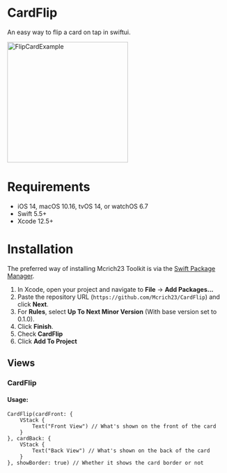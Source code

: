 # CardFlip

An easy way to flip a card on tap in swiftui.

<img height="277" alt="FlipCardExample" src="https://user-images.githubusercontent.com/81453549/168412669-e7402899-bfe9-4a35-8d38-057bbcbaf2a7.gif">

# Requirements 

- iOS 14, macOS 10.16, tvOS 14, or watchOS 6.7
- Swift 5.5+
- Xcode 12.5+

# Installation

The preferred way of installing Mcrich23 Toolkit is via the [Swift Package Manager](https://swift.org/package-manager/).


1. In Xcode, open your project and navigate to **File** → **Add Packages...**
2. Paste the repository URL (`https://github.com/Mcrich23/CardFlip`) and click **Next**.
3. For **Rules**, select **Up To Next Minor Version** (With base version set to 0.1.0).
4. Click **Finish**.
5. Check **CardFlip**
6. Click **Add To Project**

## **Views**

### **CardFlip**

#### **Usage:**

```
CardFlip(cardFront: {
    VStack {
        Text("Front View") // What's shown on the front of the card
    }
}, cardBack: {
    VStack {
        Text("Back View") // What's shown on the back of the card
    }
}, showBorder: true) // Whether it shows the card border or not
```
